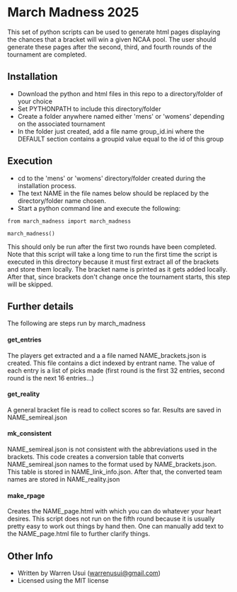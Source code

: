 # March Madness 2025

This set of python scripts can be used to generate html pages displaying the chances
that a bracket will win a given NCAA pool.  The user should generate these pages after
the second, third, and fourth rounds of the tournament are completed.

## Installation

- Download the python and html files in this repo to a directory/folder of your choice
- Set PYTHONPATH to include this directory/folder
- Create a folder anywhere named either 'mens' or 'womens' depending on the associated tournament
- In the folder just created, add a file name group_id.ini where the DEFAULT section contains a groupid value equal to the id of this group

## Execution

- cd to the 'mens' or 'womens' directory/folder created during the installation process.
- The text NAME in the file names below should be replaced by the directory/folder name chosen.
- Start a python command line and execute the following:

```
from march_madness import march_madness

march_madness()
```

This should only be run after the first two rounds have been completed.  Note that this script
will take a long time to run the first time the script is executed in this directory because
it must first extract all of the brackets and store them locally.  The bracket name is printed
as it gets added locally.  After that, since brackets don't change once the tournament starts,
this step will be skipped.

## Further details

The following are steps run by march_madness

#### get_entries

The players get extracted and a a file named NAME_brackets.json is created.  This file contains
a dict indexed by entrant name.  The value of each entry is a list of picks made (first round
is the first 32 entries, second round is the next 16 entries...)

#### get_reality

A general bracket file is read to collect scores so far.  Results are saved in NAME_semireal.json

#### mk_consistent

NAME_semireal.json is not consistent with the abbreviations used in the brackets.  This code creates
a conversion table that converts NAME_semireal.json names to the format used by NAME_brackets.json.
This table is stored in NAME_link_info.json.  After that, the converted team names are stored in
NAME_reality.json

#### make_rpage

Creates the NAME_page.html with which you can do whatever your heart desires.  This script does
not run on the fifth round because it is usually pretty easy to work out things by hand then.  One can
manually add text to the NAME_page.html file to further clarify things.

## Other Info

- Written by Warren Usui (warrenusui@gmail.com)
- Licensed using the MIT license
